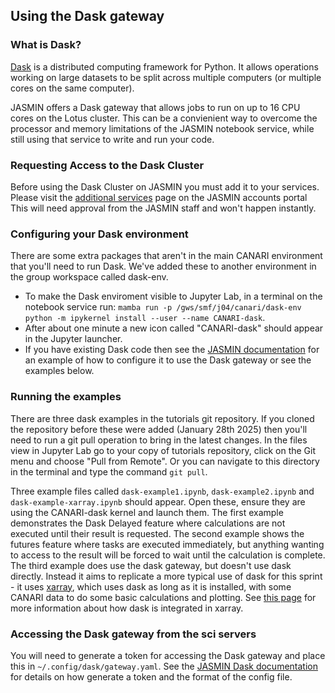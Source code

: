 ## Using the Dask gateway

### What is Dask?

[Dask](https://docs.dask.org/) is a distributed computing framework for Python. It allows operations working on large datasets to be split across multiple computers (or multiple cores on the same computer).

JASMIN offers a Dask gateway that allows jobs to run on up to 16 CPU cores on the Lotus cluster. This can be a convienient way to overcome the processor and memory limitations of the JASMIN notebook service, while still using that service to write and run your code.

### Requesting Access to the Dask Cluster

Before using the Dask Cluster on JASMIN you must add it to your services. Please visit the [additional services](https://accounts.jasmin.ac.uk/services/additional_services/dask/) page on the JASMIN accounts portal
This will need approval from the JASMIN staff and won't happen instantly.

### Configuring your Dask environment

There are some extra packages that aren't in the main CANARI environment that you'll need to run Dask. We've added these to another environment in the group workspace called dask-env.

* To make the Dask enviroment visible to Jupyter Lab, in a terminal on the notebook service run: `mamba run -p /gws/smf/j04/canari/dask-env python -m ipykernel install --user --name CANARI-dask`.
* After about one minute a new icon called "CANARI-dask" should appear in the Jupyter launcher.
* If you have existing Dask code then see the [JASMIN documentation](https://github.com/cedadev/jasmin-daskgateway) for an example of how to configure it to use the Dask gateway or see the examples below. 

### Running the examples

There are three dask examples in the tutorials git repository. If you cloned the repository before these were added (January 28th 2025) then you'll need to run a git pull operation to bring in the latest changes.
In the files view in Jupyter Lab go to your copy of tutorials repository, click on the Git menu and choose "Pull from Remote". Or you can navigate to this directory in the terminal and type the command `git pull`.

Three example files called `dask-example1.ipynb`, `dask-example2.ipynb` and `dask-example-xarray.ipynb` should appear. Open these, ensure they are using the CANARI-dask kernel and launch them. 
The first example demonstrates the Dask Delayed feature where calculations are not executed until their result is requested. 
The second example shows the futures feature where tasks are executed immediately, but anything wanting to access to the result will be forced to wait until the calculation is complete.
The third example does use the dask gateway, but doesn't use dask directly. Instead it aims to replicate a more typical use of dask for this sprint - it uses [xarray](https://docs.xarray.dev/en/stable/index.html), which uses dask as long as it is installed, with some CANARI data to do some basic calculations and plotting. See [this page](https://docs.xarray.dev/en/stable/user-guide/dask.html) for more information about how dask is integrated in xarray. 

### Accessing the Dask gateway from the sci servers
You will need to generate a token for accessing the Dask gateway and place this in `~/.config/dask/gateway.yaml`. See the [JASMIN Dask documentation](https://help.jasmin.ac.uk/docs/interactive-computing/dask-gateway/#elsewhere-on-jasmin) for details on how generate a token and the format of the config file.

